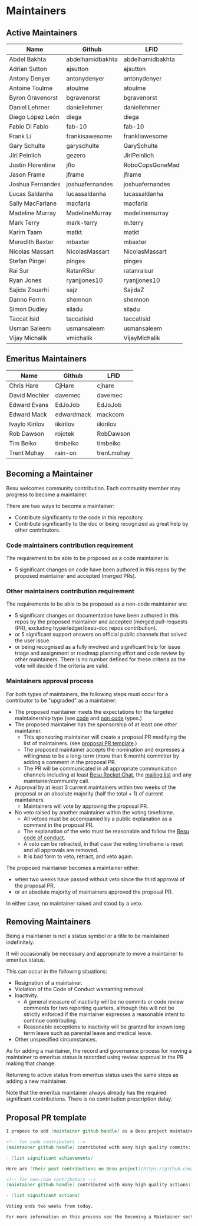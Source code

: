 # Maintainers

## Active Maintainers

<!-- Please keep this sorted alphabetically by github -->

| Name             | Github           | LFID             |
| ---------------- | ---------------- | ---------------- |
| Abdel Bakhta     | abdelhamidbakhta | abdelhamidbakhta |
| Adrian Sutton    | ajsutton         | ajsutton         |
| Antony Denyer    | antonydenyer     | antonydenyer     |
| Antoine Toulme   | atoulme          | atoulme          |
| Byron Gravenorst | bgravenorst      | bgravenorst      |
| Daniel Lehrner   | daniellehrner    | daniellehrner    |
| Diego López León | diega            | diega            |
| Fabio Di Fabio   | fab-10           | fab-10           |
| Frank Li         | frankisawesome   | frankliawesome   |
| Gary Schulte     | garyschulte      | GarySchulte      | 
| Jiri Peinlich    | gezero           | JiriPeinlich     |
| Justin Florentine| jflo             | RoboCopsGoneMad  |
| Jason Frame      | jframe           | jframe           |
| Joshua Fernandes | joshuafernandes  | joshuafernandes  |
| Lucas Saldanha   | lucassaldanha    | lucassaldanha    |
| Sally MacFarlane | macfarla         | macfarla         |
| Madeline Murray  | MadelineMurray   | madelinemurray   |
| Mark Terry       | mark-terry       | m.terry          |
| Karim Taam       | matkt            | matkt            |
| Meredith Baxter  | mbaxter          | mbaxter          |
| Nicolas Massart  | NicolasMassart   | NicolasMassart   |
| Stefan Pingel    | pinges           | pinges           |
| Rai Sur          | RatanRSur        | ratanraisur      |
| Ryan Jones       | ryanjjones10     | ryanjjones10     |
| Sajida Zouarhi   | sajz             | SajidaZ          |
| Danno Ferrin     | shemnon          | shemnon          |
| Simon Dudley     | siladu           | siladu           |
| Taccat Isid      | taccatisid       | taccatisid       |
| Usman Saleem     | usmansaleem      | usmansaleem      |
| Vijay Michalik   | vmichalik        | VijayMichalik    |

## Emeritus Maintainers

| Name             | Github           | LFID             |
|------------------|------------------|------------------|
| Chris Hare       | CjHare           | cjhare           |
| David Mechler    | davemec          | davemec          |
| Edward Evans     | EdJoJob          | EdJoJob          |
| Edward Mack      | edwardmack       | mackcom          | 
| Ivaylo Kirilov   | iikirilov        | iikirilov        |
| Rob Dawson       | rojotek          | RobDawson        |
| Tim Beiko        | timbeiko         | timbeiko         |
| Trent Mohay      | rain-on          | trent.mohay      |

## Becoming a Maintainer

Besu welcomes community contribution.
Each community member may progress to become a maintainer.

There are two ways to become a maintainer:

- Contribute significantly to the code in this repository.
- Contribute significantly to the doc or being recognized as great help by other contributors.
  
### Code maintainers contribution requirement

The requirement to be able to be proposed as a code maintainer is:

- 5 significant changes on code have been authored in this repos by the proposed maintainer and accepted (merged PRs).
  
### Other maintainers contribution requirement

The requirements to be able to be proposed as a non-code maintainer are:

- 5 significant changes on documentation have been authored in this repos by the proposed maintainer and accepted (merged pull-requests (PR), excluding hyperledger/besu-doc repos contribution).
- or 5 significant support answers on official public channels that solved the user issue.
- or being recognised as a fully involved and significant help for issue triage and assignment or roadmap planning effort and code review by other maintainers.
  There is no number defined for these criteria as the vote will decide if the criteria are valid.
  
### Maintainers approval process

For both types of maintainers, the following steps must occur for a contributor to be "upgraded" as a maintainer:

- The proposed maintainer meets the expectations for the targeted maintainership type (see [code](#code-maintainers-contribution-requirement) and [non code](#other-maintainers-contribution-requirement) types.)
- The proposed maintainer has the sponsorship of at least one other maintainer.
  - This sponsoring maintainer will create a proposal PR modifying the list of
    maintainers. (see [proposal PR template](#proposal-pr-template).)
  - The proposed maintainer accepts the nomination and expresses a willingness
    to be a long-term (more than 6 month) committer by adding a comment in the proposal PR.
  - The PR will be communicated in all appropriate communication channels
    including at least [Besu Rocket Chat](https://wiki.hyperledger.org/display/BESU/Rocket+Chat),
    the [mailing list](https://lists.hyperledger.org/g/besu)
    and any maintainer/community call.
- Approval by at least 3 current maintainers within two weeks of the proposal or
  an absolute majority (half the total + 1) of current maintainers.
  - Maintainers will vote by approving the proposal PR.
- No veto raised by another maintainer within the voting timeframe.
  - All vetoes must be accompanied by a public explanation as a comment in the
    proposal PR.
  - The explanation of the veto must be reasonable and follow the [Besu code of conduct](https://wiki.hyperledger.org/display/BESU/Code+of+Conduct).
  - A veto can be retracted, in that case the voting timeframe is reset and all approvals are removed.
  - It is bad form to veto, retract, and veto again.
  
The proposed maintainer becomes a maintainer either:

  - when two weeks have passed without veto since the third approval of the proposal PR,
  - or an absolute majority of maintainers approved the proposal PR.

In either case, no maintainer raised and stood by a veto.

## Removing Maintainers

Being a maintainer is not a status symbol or a title to be maintained indefinitely.

It will occasionally be necessary and appropriate to move a maintainer to emeritus status.

This can occur in the following situations:

- Resignation of a maintainer.
- Violation of the Code of Conduct warranting removal.
- Inactivity.
  - A general measure of inactivity will be no commits or code review comments
    for two reporting quarters, although this will not be strictly enforced if
    the maintainer expresses a reasonable intent to continue contributing.
  - Reasonable exceptions to inactivity will be granted for known long term
    leave such as parental leave and medical leave.
- Other unspecified circumstances.

As for adding a maintainer, the record and governance process for moving a
maintainer to emeritus status is recorded using review approval in the PR making that change.

Returning to active status from emeritus status uses the same steps as adding a
new maintainer.

Note that the emeritus maintainer always already has the required significant contributions.
There is no contribution prescription delay.

## Proposal PR template

```markdown
I propose to add [maintainer github handle] as a Besu project maintainer.

<!-- for code contributors -->
[maintainer github handle] contributed with many high quality commits:

- [list significant achievements]

Here are [their past contributions on Besu project](https://github.com/hyperledger/besu/commits?author=[user github handle]).

<!-- for non-code contributors -->
[maintainer github handle] contributed with many high quality actions:

- [list significant actions]

Voting ends two weeks from today.

For more information on this process see the Becoming a Maintainer section in the MAINTAINERS.md file.
```
